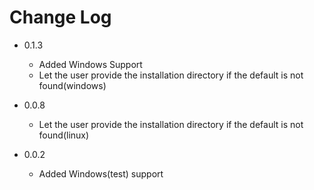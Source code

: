 # Change Log

* 0.1.3
  - Added Windows Support
  - Let the user provide the installation directory if the default is not found(windows)

* 0.0.8 
  - Let the user provide the installation directory if the default is not found(linux)

* 0.0.2 
  - Added Windows(test) support
